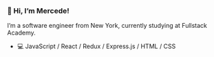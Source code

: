 ### 👋 Hi, I’m Mercede!

I’m a software engineer from New York, currently studying at Fullstack Academy.

- 💻 JavaScript / React / Redux / Express.js / HTML / CSS


<!--
**mercedechen/mercedechen** is a ✨ _special_ ✨ repository because its `README.md` (this file) appears on your GitHub profile.

Here are some ideas to get you started:

- 🔭 I’m currently working on ...
- 🌱 I’m currently learning ...
- 👯 I’m looking to collaborate on ...
- 🤔 I’m looking for help with ...
- 💬 Ask me about ...
- 📫 How to reach me: ...
- 😄 Pronouns: ...
- ⚡ Fun fact: ...
-->
